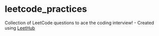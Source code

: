 # leetcode_practices
Collection of LeetCode questions to ace the coding interview! - Created using [LeetHub](https://github.com/QasimWani/LeetHub)
